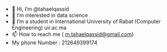 - 👋 Hi, I’m @tahaelqassid
- 👀 I’m interested in data science
- 👀 I’m a student in International University of Rabat (Computer Engineering) uir.ac.ma
- 📫 How to reach me ( m.tahaelqassid@gmail.com)
- My phone Number : 212649399174


<!---
tahaelqassid/tahaelqassid is a ✨ special ✨ repository because its `README.md` (this file) appears on your GitHub profile.
You can click the Preview link to take a look at your changes.
--->
